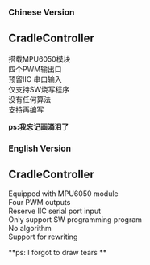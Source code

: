 ### Chinese Version   
## CradleController
搭载MPU6050模块    
四个PWM输出口    
预留IIC 串口输入    
仅支持SW烧写程序     
没有任何算法   
支持再编写  

**ps:我忘记画滴泪了**   


### English Version  
## CradleController
Equipped with MPU6050 module   
Four PWM outputs   
Reserve IIC serial port input  
Only support SW programming program   
No algorithm   
Support for rewriting   

**ps: I forgot to draw tears **

